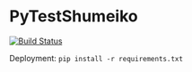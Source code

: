 # PyTestShumeiko

[![Build Status](https://github.com/YAGolubev/PyTestShumeiko/actions/workflows/checks.yml/badge.svg?branch=main)](https://github.com/YAGolubev/PyTestShumeiko/actions/workflows/checks.yml)

Deployment: `pip install -r requirements.txt`
